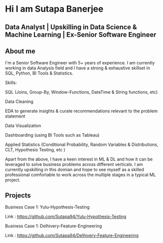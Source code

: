 #  Hi I am Sutapa Banerjee

## Data Analyst | Upskilling in Data Science & Machine Learning | Ex-Senior Software Engineer

## About me
I'm a Senior Software Engineer with 5+ years of experience. I am currently working in data Analysis field and I have a strong & exhaustive skillset in SQL, Python, BI Tools & Statistics.

Skills:

SQL (Joins, Group-By, Window-Functions, DateTime & String functions, etc)

Data Cleaning

EDA to generate insights & curate recommendations relevant to the problem statement

Data Visualization

Dashboarding (using BI Tools such as Tableau)

Applied Statistics (Conditional Probability, Random Variables & Distributions, CLT, Hypothesis Testing, etc )

Apart from the above, I have a keen interest in ML & DL and how it can be leveraged to solve business problems across different verticals. I am currently upskilling in this domian and hope to see myself as a skilled professional comfortable to work across the multiple stages in a typical ML project.

## Projects
Business Case 1: Yulu-Hypothesis-Testing

Link : https://github.com/Sutapa94/Yulu-Hypothesis-Testing

Business Case 1: Delhivery-Feature-Engineering

Link : https://github.com/Sutapa94/Delhivery-Feature-Engineering



